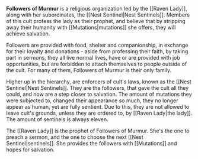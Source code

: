 **Followers of Murmur** is a religious organization led by the [[Raven Lady]], along with her subordinates, the [[Nest Sentinel|Nest Sentinels]]. Members of this cult profess the lady as their prophet, and believe that by stripping away their humanity with [[Mutations|mutations]] she offers, they will achieve salvation.

Followers are provided with food, shelter and companionship, in exchange for their loyalty and donations - aside from professing their faith, by taking part in sermons, they all live normal lives, have or are provided with job opportunities, but are forbidden to attach themselves to people outside of the cult. For many of them, Followers of Murmur is their only family.

Higher up in the hierarchy, are enforcers of cult's laws, known as the [[Nest Sentinel|Nest Sentinels]]. They are the followers, that gave the cult all they could, and now are a step closer to salvation. The amount of mutations they were subjected to, changed their appearance so much, they no longer appear as human, yet are fully sentient. Due to this, they are not allowed to leave cult's grounds, unless they are ordered to, by [[Raven Lady|the lady]]. The amount of sentinels is always eleven.

The [[Raven Lady]] is the prophet of Followers of Murmur. She's the one to preach a sermon, and the one to choose the next [[Nest Sentinel|sentinels]]. She provides the followers with [[Mutations]] and hopes for salvation.